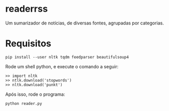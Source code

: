 # readerrss

Um sumarizador de notícias, de diversas fontes, agrupadas por categorias.


# Requisitos

    pip install --user nltk tqdm feedparser beautifulsoup4
  
  
Rode um shell python, e execute o comando a seguir:

    >> import nltk
    >> ntlk.download('stopwords')
    >> nltk.download('punkt')
  

Após isso, rode o programa:

    python reader.py
